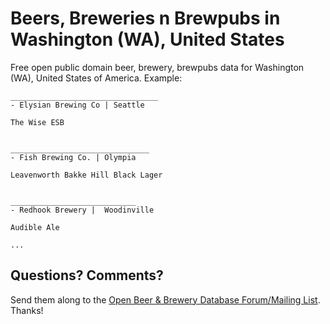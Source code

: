 # Beers, Breweries n Brewpubs in Washington (WA), United States

Free open public domain beer, brewery, brewpubs data for Washington (WA), United States of America. Example:


~~~
_________________________________
- Elysian Brewing Co | Seattle

The Wise ESB


_______________________________
- Fish Brewing Co. | Olympia

Leavenworth Bakke Hill Black Lager


____________________________
- Redhook Brewery |  Woodinville

Audible Ale 

...
~~~



## Questions? Comments?

Send them along to the
[Open Beer & Brewery Database Forum/Mailing List](http://groups.google.com/group/beerdb).
Thanks!

